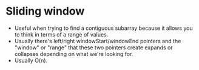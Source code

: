 # Sliding window

- Useful when trying to find a contiguous subarray because it allows you to think in terms of a range of values.
- Usually there's left/right windowStart/windowEnd pointers and the "window" or "range" that these two pointers create expands or collapses depending on what we're looking for.
- Usually O(n).
